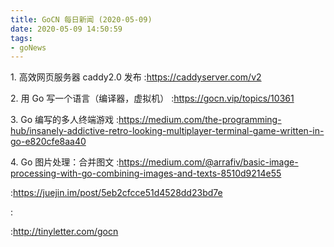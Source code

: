 ```yaml
---
title: GoCN 每日新闻 (2020-05-09)
date: 2020-05-09 14:50:59
tags:
- goNews
---
```

1. 高效网页服务器 caddy2.0 发布 :https://caddyserver.com/v2

2. 用 Go 写一个语言（编译器，虚拟机） :https://gocn.vip/topics/10361

3. Go 编写的多人终端游戏 :https://medium.com/the-programming-hub/insanely-addictive-retro-looking-multiplayer-terminal-game-written-in-go-e820cfe8aa40

4. Go 图片处理：合并图文 :https://medium.com/@arrafiv/basic-image-processing-with-go-combining-images-and-texts-8510d9214e55

:https://juejin.im/post/5eb2cfcce51d4528dd23bd7e

:

:http://tinyletter.com/gocn

